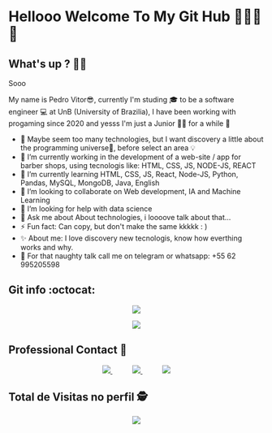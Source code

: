 # Hellooo Welcome To My Git Hub 👨🏾‍💻🚀
 
## What's up ? 👋🏿<br>

Sooo
<p>
My name is Pedro Vitor😎, currently I'm studing 🎓 to be a software engineer 💻 at UnB (University of Brazilia), I have been working with progaming since 2020 and yesss I'm just a Junior 👨‍🎓 for a while 🧠

- 🔬 Maybe seem too many technologies, but I want discovery a little about the programming universe🌌, before select an area 💡
- 🔭 I’m currently working in the development of a web-site / app for barber shops, using tecnologis like: HTML, CSS, JS, NODE-JS, REACT
- 🌱 I’m currently learning HTML, CSS, JS, React, Node-JS, Python, Pandas, MySQL, MongoDB, Java, English
- :busts_in_silhouette: I’m looking to collaborate on Web development, IA and Machine Learning
- 🤔 I’m looking for help with data science 
- 💬 Ask me about About technologies, i loooove talk about that...
- ⚡ Fun fact: Can copy, but don't make the same kkkkk : ) 
- ✨ About me: I love discovery new tecnologis, know how everthing works and why.
- :eyes: For that naughty talk call me on telegram or whatsapp: +55 62 995205598
<p>

## Git info :octocat:	<br>

<p align="center">
<img
      src="https://github-readme-stats.vercel.app/api/top-langs/?username=Peedrooo&text_color=DAA520&show_icons=true&exclude_repo=monitoria,DashEccomerce&count_private=true&bg_color=0D1117,layout=compact"
    />
 </p>
<p align="center">
<img
      src="https://github-readme-stats.vercel.app/api?username=Peedrooo&count_private=true&show_icons=true&cache_seconds=86400&custom_title=Github%20Status&text_color=DAA520&bg_color=0D1117"
    />

</p>


## Professional Contact 📱<br>
<p align="center">
    <a href="https://github.com/Peedrooo">
        <img  src="https://img.shields.io/badge/github-%23100000.svg?&style=for-the-badge&logo=github&logoColor=white&link=mailto:https://github.com/Peedrooo">
    </a>
    &nbsp;&nbsp;&nbsp;&nbsp;&nbsp;&nbsp;&nbsp;&nbsp;&nbsp;
    <a href="mailto:pedrovitora.jesus@gmail.com">
        <img src="https://img.shields.io/badge/gmail-D14836?&style=for-the-badge&logo=gmail&logoColor=white&link=mailto:pedrovitora.jesus@gmail.com">
    </a>
    &nbsp;&nbsp;&nbsp;&nbsp;&nbsp;&nbsp;&nbsp;&nbsp;&nbsp;
    <a href="https://www.linkedin.com/in/pedro-jesus-b6b6101ba">
        <img src="https://img.shields.io/badge/linkedin-%230077B5.svg?&style=for-the-badge&logo=linkedin&logoColor=white&link=mailto:https://www.linkedin.com/in/pedro-jesus-b6b6101ba/">
    </a>
</p>

## Total de Visitas no perfil :detective: <br>
 <p align="center"> 
   <img alingn="center" src="https://profile-counter.glitch.me/Peedrooo/count.svg" />
 </p>
